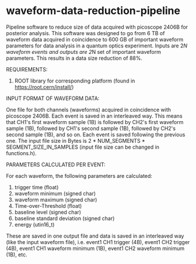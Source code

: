# waveform-data-reduction-pipeline
Pipeline software to reduce size of data acquired with picoscope 2406B for posterior analysis. This software was designed to go from 6 TB of waveform data acquired in coincidence to 600 GB of important waveform parameters for data analysis in a quantum optics experiment. Inputs are 2*N waveform events and outputs are 2*N set of important waveform parameters. This results in a data size reduction of 88%. 

REQUIREMENTS:

  1. ROOT library for corresponding platform (found in https://root.cern/install/)

INPUT FORMAT OF WAVEFORM DATA:

One file for both channels (waveforms) acquired in coincidence with picoscope 2406B. Each event is saved in an interleaved way. This means that CH1's first waveform sample (1B) is followed by CH2's first waveform sample (1B), followed by CH1's second sample (1B), followed by CH2's second sample (1B), and so on. Each event is saved following the previous one. The input file size in Bytes is 2 * NUM_SEGMENTS * SEGMENT_SIZE_IN_SAMPLES (input file size can be changed in functions.h).

PARAMETERS CALCULATED PER EVENT:

For each waveform, the following parameters are calculated:

  1. trigger time (float)
  2. waveform minimum (signed char)
  3. waveform maximum (signed char)
  4. Time-over-Threshold (float)
  5. baseline level (signed char)
  6. baseline standard deviation (signed char)
  7. energy (utin16_t)

These are saved in one output file and data is saved in an interleaved way (like the input waveform file), i.e. event1 CH1 trigger (4B), event1 CH2 trigger (4B), event1 CH1 waveform minimum (1B), event1 CH2 waveform minimum (1B), etc. 
